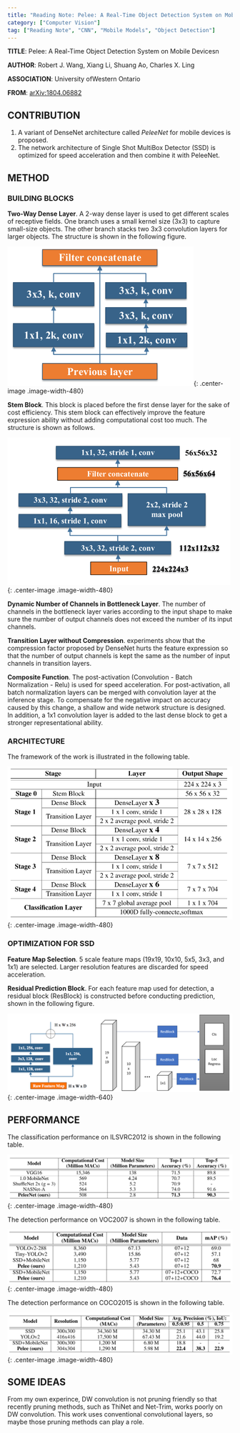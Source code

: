 ```yaml
---
title: "Reading Note: Pelee: A Real-Time Object Detection System on Mobile Devices"
category: ["Computer Vision"]
tag: ["Reading Note", "CNN", "Mobile Models", "Object Detection"]
---
```


**TITLE**: Pelee: A Real-Time Object Detection System on Mobile Devicesn

**AUTHOR**: Robert J. Wang, Xiang Li, Shuang Ao, Charles X. Ling

**ASSOCIATION**: University ofWestern Ontario

**FROM**: [arXiv:1804.06882](https://arxiv.org/abs/1804.06882)

## CONTRIBUTION ##

1. A variant of DenseNet architecture called *PeleeNet* for mobile devices is proposed.
2. The network architecture of Single Shot MultiBox Detector (SSD) is optimized for speed acceleration and then combine it with PeleeNet.

## METHOD ##

### BUILDING BLOCKS ###

**Two-Way Dense Layer**. A 2-way dense layer is used to get different scales of receptive fields. One branch uses a small kernel size (3x3) to capture small-size objects. The other branch stacks two 3x3 convolution layers for larger objects. The structure is shown in the following figure.

![Two-Way Dense Layer](https://raw.githubusercontent.com/joshua19881228/my_blogs/master/Computer_Vision/Reading_Note/figures/Reading_Note_20180422_Pelee_Dense_Layer.png "Two-Way Dense Layer"){: .center-image .image-width-480}

**Stem Block**. This block is placed before the first dense layer for the sake of cost efficiency. This stem block can effectively improve the feature expression ability without adding computational cost too much. The structure is shown as follows.

![Stem Block](https://raw.githubusercontent.com/joshua19881228/my_blogs/master/Computer_Vision/Reading_Note/figures/Reading_Note_20180422_Pelee_Stem_Block.png "Stem Block"){: .center-image .image-width-480}

**Dynamic Number of Channels in Bottleneck Layer**. The number of channels in the bottleneck layer varies according to the input shape to make sure the number of output channels does not exceed the number of its input channels.

**Transition Layer without Compression**. experiments show that the compression factor proposed by DenseNet hurts the feature expression so that the number of output channels is kept the same as the number of input channels in transition layers.

**Composite Function**. The post-activation (Convolution - Batch Normalization - Relu) is used for speed acceleration. For post-activation, all batch normalization layers can be merged with convolution layer at the inference stage. To compensate for the negative impact on accuracy caused by this change, a shallow and wide network structure is designed. In addition, a 1x1 convolution layer is added to the last dense block to get a stronger representational ability.

### ARCHITECTURE ###

The framework of the work is illustrated in the following table. 

![PeleeNet Architecture](https://raw.githubusercontent.com/joshua19881228/my_blogs/master/Computer_Vision/Reading_Note/figures/Reading_Note_20180422_Pelee_Architecture.png "PeleeNet Architecture"){: .center-image .image-width-480}

### OPTIMIZATION FOR SSD ###

**Feature Map Selection**. 5 scale feature maps (19x19, 10x10, 5x5, 3x3, and 1x1) are selected. Larger resolution features are discarded for speed acceleration.

**Residual Prediction Block**. For each feature map used for detection, a residual block (ResBlock) is constructed before conducting prediction, shown in the following figure.

![PeleeNet SSD](https://raw.githubusercontent.com/joshua19881228/my_blogs/master/Computer_Vision/Reading_Note/figures/Reading_Note_20180422_Pelee_SSD.png "PeleeNet SSD"){: .center-image .image-width-640}

## PERFORMANCE ##

The classification performance on ILSVRC2012 is shown in the following table.

![ILSVRC2012](https://raw.githubusercontent.com/joshua19881228/my_blogs/master/Computer_Vision/Reading_Note/figures/Reading_Note_20180422_Pelee_ILSVRC2012.png "ILSVRC2012"){: .center-image .image-width-480}

The detection performance on VOC2007 is shown in the following table.

![VOC2007](https://raw.githubusercontent.com/joshua19881228/my_blogs/master/Computer_Vision/Reading_Note/figures/Reading_Note_20180422_Pelee_VOC2007.png "VOC2007"){: .center-image .image-width-480}

The detection performance on COCO2015 is shown in the following table.

![COCO](https://raw.githubusercontent.com/joshua19881228/my_blogs/master/Computer_Vision/Reading_Note/figures/Reading_Note_20180422_Pelee_COCO.png "COCO"){: .center-image .image-width-480}

## SOME IDEAS ##

From my own experince, DW convolution is not pruning friendly so that recently pruning methods, such as ThiNet and Net-Trim, works poorly on DW convolution. This work uses conventional convolutional layers, so maybe those pruning methods can play a role.